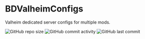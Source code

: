 # BDValheimConfigs
Valheim dedicated server configs for multiple mods.

![GitHub repo size](https://img.shields.io/github/repo-size/Xinterp6196/BDValheimConfigs?logo=thunderstore&logoColor=white&label=Repo%20Size)
![GitHub commit activity](https://img.shields.io/github/commit-activity/m/Xinterp6196/BDValheimConfigs?logo=github&label=Commits%3A)
![GitHub last commit](https://img.shields.io/github/last-commit/Xinterp6196/BDValheimConfigs?display_timestamp=author&logo=githubactions&logoColor=white&label=Latest%20Commit)


